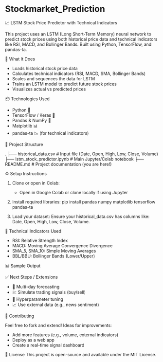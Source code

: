 # Stockmarket_Prediction
📈 LSTM Stock Price Predictor with Technical Indicators

This project uses an LSTM (Long Short-Term Memory) neural network to predict stock prices using both historical price data and technical indicators like RSI, MACD, and Bollinger Bands. Built using Python, TensorFlow, and pandas-ta.

🧠 What It Does

- Loads historical stock price data
- Calculates technical indicators (RSI, MACD, SMA, Bollinger Bands)
- Scales and sequences the data for LSTM
- Trains an LSTM model to predict future stock prices
- Visualizes actual vs predicted prices

📦 Technologies Used

- Python 🐍
- TensorFlow / Keras 🤖
- Pandas & NumPy 🧮
- Matplotlib 📊
- pandas-ta 📉 (for technical indicators)

📁 Project Structure

.
├── historical_data.csv       # Input file (Date, Open, High, Low, Close, Volume)
├── lstm_stock_predictor.ipynb # Main Jupyter/Colab notebook
├── README.md                 # Project documentation (you are here!)

⚙️ Setup Instructions

1. Clone or open in Colab:
   - Open in Google Colab or clone locally if using Jupyter

2. Install required libraries:
   pip install pandas numpy matplotlib tensorflow pandas-ta

3. Load your dataset:
   Ensure your historical_data.csv has columns like: Date, Open, High, Low, Close, Volume.

🧪 Technical Indicators Used

- RSI: Relative Strength Index
- MACD: Moving Average Convergence Divergence
- SMA_5, SMA_10: Simple Moving Averages
- BBL/BBU: Bollinger Bands (Lower/Upper)

📊 Sample Output
 
✅ Next Steps / Extensions

- 🔁 Multi-day forecasting
- 💹 Simulate trading signals (buy/sell)
- 🧪 Hyperparameter tuning
- 📈 Use external data (e.g., news sentiment)

🤝 Contributing

Feel free to fork and extend! Ideas for improvements:
- Add more features (e.g., volume, external indicators)
- Deploy as a web app
- Create a real-time signal dashboard

📄 License
This project is open-source and available under the MIT License.
